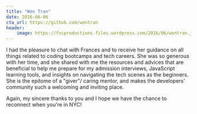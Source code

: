 ```yaml
---
title: "Wen Tran"
date: 2016-06-06
cta_url: https://github.com/wentran
header:
    image: https://fvcproductions.files.wordpress.com/2016/06/wentran.jpeg
---
```


I had the pleasure to chat with Frances and to receive her guidance on all things related to coding bootcamps and tech careers. She was so generous with her time, and she shared with me the resources and advices that are beneficial to help me prepare for my admission interviews, JavaScript learning tools, and insights on navigating the tech scenes as the beginners. She is the epitome of a "giver"/ caring mentor, and makes the developers' community such a welcoming and inviting place.

Again, my sincere thanks to you and I hope we have the chance to reconnect when you're in NYC!